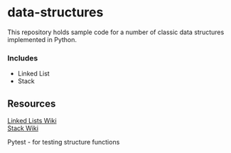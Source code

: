 # data-structures

This repository holds sample code for a number of classic data structures implemented in Python.

### Includes

* Linked List  
* Stack  

## Resources
[Linked Lists Wiki](http://en.wikipedia.org/wiki/Linked_list)  
[Stack Wiki](http://en.wikipedia.org/wiki/Stack_(abstract_data_type))  


Pytest - for testing structure functions
